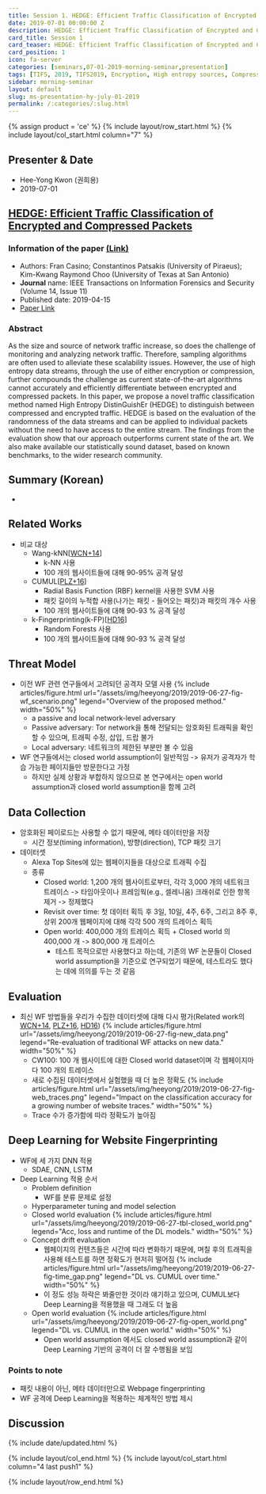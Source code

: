```yaml
---
title: Session 1. HEDGE: Efficient Traffic Classification of Encrypted and Compressed Packets
date: 2019-07-01 00:00:00 Z
description: HEDGE: Efficient Traffic Classification of Encrypted and Compressed Packets
card_title: Session 1
card_teaser: HEDGE: Efficient Traffic Classification of Encrypted and Compressed Packets
card_position: 1
icon: fa-server
categories: [seminars,07-01-2019-morning-seminar,presentation]
tags: [TIFS, 2019, TIFS2019, Encryption, High entropy sources, Compression, Classification, Traffic analysis]
sidebar: morning-seminar
layout: default
slug: ms-presentation-hy-july-01-2019
permalink: /:categories/:slug.html
---
```


{% assign product = 'ce' %}
{% include layout/row_start.html %}
{% include layout/col_start.html column="7" %}

## Presenter & Date
+ Hee-Yong Kwon (권희용)
+ 2019-07-01

## [HEDGE: Efficient Traffic Classification of Encrypted and Compressed Packets](https://inhaucs.github.io/seminars/07-01-2019-morning-seminar/presentation/ms-presentation-hy-july-01-2019.html)

### Information of the paper [(Link)](https://ieeexplore.ieee.org/document/8691576)
+ Authors: Fran Casino; Constantinos Patsakis (University of Piraeus); Kim-Kwang Raymond Choo (University of Texas at San Antonio)
+ **Journal** name: IEEE Transactions on Information Forensics and Security (Volume 14, Issue 11)
+ Published date: 2019-04-15
+ [Paper Link](https://ieeexplore.ieee.org/stamp/stamp.jsp?tp=&arnumber=8691576)


### Abstract
As the size and source of network traffic increase, so does the challenge of monitoring and analyzing network traffic. Therefore, sampling algorithms are often used to alleviate these scalability issues. However, the use of high entropy data streams, through the use of either encryption or compression, further compounds the challenge as current state-of-the-art algorithms cannot accurately and efficiently differentiate between encrypted and compressed packets. In this paper, we propose a novel traffic classification method named High Entropy DistinGuishEr (HEDGE) to distinguish between compressed and encrypted traffic. HEDGE is based on the evaluation of the randomness of the data streams and can be applied to individual packets without the need to have access to the entire stream. The findings from the evaluation show that our approach outperforms current state of the art. We also make available our statistically sound dataset, based on known benchmarks, to the wider research community.


## Summary (Korean)
+ 

## Related Works
+ 비교 대상
  + Wang-kNN[[WCN+14]]
    + k-NN 사용
    + 100 개의 웹사이트들에 대해 90-95% 공격 달성
  + CUMUL[[PLZ+16]]
    + Radial Basis Function (RBF) kernel을 사용한 SVM 사용
    + 패킷 길이의 누적합 사용(나가는 패킷 - 들어오는 패킷)과 패킷의 개수 사용
    + 100 개의 웹사이트들에 대해 90-93 % 공격 달성
  + k-Fingerprinting(k-FP)[[HD16]]
    + Random Forests 사용
    + 100 개의 웹사이트들에 대해 90-93 % 공격 달성

[WCN+14]: <https://www.usenix.org/conference/usenixsecurity14/technical-sessions/presentation/wang_tao> "T. Wang, X. Cai, R. Nithyanand, R. Johnson, and I. Goldberg, “Effective Attacks and Provable Defenses for Website Fingerprinting,” in USENIX Security Symposium. USENIX Association, 2014, pp. 143–157."
[PLZ+16]: <https://nymity.ch/tor-dns/pdf/Panchenko2016a.pdf> "A. Panchenko, F. Lanze, A. Zinnen, M. Henze, J. Pennekamp, K.Wehrle, and T. Engel, “Website fingerprinting at internet scale,” in Network & Distributed System Security Symposium (NDSS). IEEE Computer Society, 2016, pp. 1–15."
[HD16]: <https://www.usenix.org/conference/usenixsecurity16/technical-sessions/presentation/hayes> "J. Hayes and G. Danezis, “k-fingerprinting: a Robust Scalable Website Fingerprinting Technique,” in USENIX Security Symposium. USENIX Association, 2016, pp. 1–17."

## Threat Model
+ 이전 WF 관련 연구들에서 고려되던 공격자 모델 사용
{% include articles/figure.html url="/assets/img/heeyong/2019/2019-06-27-fig-wf_scenario.png" legend="Overview of the proposed method." width="50%" %}
  + a passive and local network-level adversary
  + Passive adversary: Tor network을 통해 전달되는 암호화된 트래픽을 확인할 수 있으며, 트래픽 수정, 삽입, 드랍 불가
  + Local adversary: 네트워크의 제한된 부분만 볼 수 있음
  <!-- + ISP-level의 공격자 가정: 복호화가 가능한 level -->
+ WF 연구들에서는 closed world assumption이 일반적임 -> 유저가 공격자가 학습 가능한 페이지들만 방문한다고 가정
  + 하지만 실제 상황과 부합하지 않으므로 본 연구에서는 open world assumption과 closed world assumption을 함께 고려

## Data Collection
+ 암호화된 페이로드는 사용할 수 없기 때문에, 메타 데이터만을 저장
  + 시간 정보(timing information), 방향(direction), TCP 패킷 크기
+ 데이터셋
  + Alexa Top Sites에 있는 웹페이지들을 대상으로 트래픽 수집
  + 종류
    + Closed world: 1,200 개의 웹사이트로부터, 각각 3,000 개의 네트워크 트레이스 -> 타임아웃이나 프레임웍(e.g., 셀레니움) 크래쉬로 인한 항목 제거 -> 정제했다
    + Revisit over time: 첫 데이터 획득 후 3일, 10일, 4주, 6주, 그리고 8주 후, 상위 200개 웹페이지에 대해 각각 500 개의 트레이스 획득
    + Open world: 400,000 개의 트레이스 획득 + Closed world 의 400,000 개 -> 800,000 개 트레이스
      + 테스트 목적으로만 사용했다고 하는데, 기존의 WF 논문들이 Closed world assumption을 기준으로 연구되었기 때문에, 테스트라도 했다는 데에 의의를 두는 것 같음


## Evaluation
+ 최신 WF 방법들을 우리가 수집한 데이터셋에 대해 다시 평가(Related work의 [WCN+14], [PLZ+16], [HD16])
{% include articles/figure.html url="/assets/img/heeyong/2019/2019-06-27-fig-new_data.png" legend="Re-evaluation of traditional WF attacks on new data." width="50%" %}
  + CW100: 100 개 웹사이트에 대한 Closed world dataset이며 각 웹페이지마다 100 개의 트레이스
  + 새로 수집된 데이터셋에서 실험했을 때 더 높은 정확도
{% include articles/figure.html url="/assets/img/heeyong/2019/2019-06-27-fig-web_traces.png" legend="Impact on the classification accuracy for a growing number of website traces." width="50%" %}
  + Trace 수가 증가함에 따라 정확도가 높아짐

## Deep Learning for Website Fingerprinting
+ WF에 세 가지 DNN 적용
  + SDAE, CNN, LSTM
+ Deep Learning 적용 순서
  + Problem definition
    + WF를 분류 문제로 설정
  + Hyperparameter tuning and model selection
  + Closed world evaluation
{% include articles/figure.html url="/assets/img/heeyong/2019/2019-06-27-tbl-closed_world.png" legend="Acc, loss and runtime of the DL models." width="50%" %}
  + Concept drift evaluation
    + 웹페이지의 컨텐츠들은 시간에 따라 변화하기 때문에, 며칠 후의 트래픽을 사용해 테스트를 하면 정확도가 현저히 떨어짐
{% include articles/figure.html url="/assets/img/heeyong/2019/2019-06-27-fig-time_gap.png" legend="DL vs. CUMUL over time." width="50%" %}
    + 이 정도 성능 하락은 봐줄만한 것이라 얘기하고 있으며, CUMUL보다 Deep Learning을 적용했을 때 그래도 더 높음
  + Open world evaluation
{% include articles/figure.html url="/assets/img/heeyong/2019/2019-06-27-fig-open_world.png" legend="DL vs. CUMUL in the open world." width="50%" %}
    + Open world assumption 에서도 closed world assumption과 같이 Deep Learning 기반의 공격이 더 잘 수행됨을 보임


### Points to note
+ 패킷 내용이 아닌, 메타 데이터만으로 Webpage fingerprinting
+ WF 공격에 Deep Learning을 적용하는 체계적인 방법 제시



## Discussion


{% include date/updated.html %}

{% include layout/col_end.html %}
{% include layout/col_start.html column="4 last push1" %}

{% include layout/row_end.html %}
